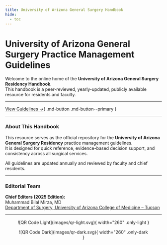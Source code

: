```yaml
---
title: University of Arizona General Surgery Handbook
hide:
  - toc
---
```



# University of Arizona General Surgery Practice Management Guidelines

Welcome to the online home of the **University of Arizona General Surgery Residency Handbook**.  
This handbook is a peer-reviewed, yearly-updated, publicly available resource for residents and faculty.

---

[View Guidelines →](Appendices/index.md){ .md-button .md-button--primary }

</div>

---

### About This Handbook

This resource serves as the official repository for the **University of Arizona General Surgery Residency** practice management guidelines.  
It is designed for quick reference, evidence-based decision support, and consistency across all surgical services.

All guidelines are updated annually and reviewed by faculty and chief residents.

---

### Editorial Team

**Chief Editors (2025 Edition):**  
Muhammad Bilal Mirza, MD  
[Department of Surgery, University of Arizona College of Medicine – Tucson](https://surgery.arizona.edu)

---

<figure markdown="span" style="display: block; text-align: center; margin-top: 1rem;">
  ![QR Code Light](images/qr-light.svg){ width="260" .only-light }
  <figcaption></figcaption>
</figure>

<figure markdown="span" style="display: block; text-align: center;">
  ![QR Code Dark](images/qr-dark.svg){ width="260" .only-dark }
  <figcaption></figcaption>
</figure>
